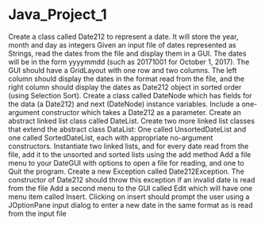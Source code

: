 # Java_Project_1

Create a class called Date212 to represent a date. It will store the year, month and day as integers
Given an input file of dates represented as Strings, read the dates from the file and display them in a GUI.
The dates will be in the form yyyymmdd (such as 20171001 for October 1, 2017). 
The GUI should have a GridLayout with one row and two columns. The left column should display the dates in the format read from the file, and the right column should display the dates as Date212 object in sorted order (using Selection Sort).
Create a class called DateNode which has fields for the data (a Date212) and next (DateNode) instance variables. Include a one-argument constructor which takes a Date212 as a parameter.
Create an abstract linked list class called DateList.
Create two more linked list classes that extend the abstract class DataList: 
  One called UnsortedDateList and one called SortedDateList, each with appropriate no-argument constructors.
Instantiate two linked lists, and for every date read from the file, add it to the unsorted and sorted lists using the add method
Add a file menu to your DateGUI with options to open a file for reading, and one to Quit the program.
Create a new Exception called Date212Exception. The constructor of Date212 should throw this exception if an invalid date is read from the file
Add a second menu to the GUI called Edit which will have one menu item called Insert.
Clicking on insert should prompt the user using a JOptionPane input dialog to enter a new date in the same format as is read from the input file
